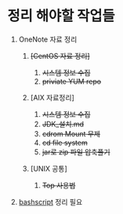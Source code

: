 # 정리 해야할 작업들

1. OneNote 자료 정리
    1. ~~[CentOS 자료 정리]~~
        1. ~~시스템 정보 수집~~
        1. ~~priviate YUM repo~~

    1. [AIX 자료정리]
        1. ~~시스템 정보 수집~~
        1. ~~JDK_설치.md~~
        1. ~~cdrom Mount 무제~~
        1. ~~cd file system~~
        1. ~~jar로 zip 파일 압축풀기~~

    1. [UNIX 공통]
        1. ~~Top 사용법~~

1. [bashscript](./OS/bashscript/README.md) 정리 필요
